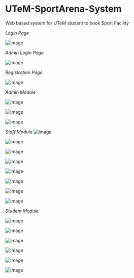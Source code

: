 # UTeM-SportArena-System
Web based system for UTeM student to book Sport Facility

*Login Page*

![image](https://user-images.githubusercontent.com/80865545/184349685-91cb990c-212e-4c43-b0d8-d7aa3707f4b6.png)



*Admin Login Page*

![image](https://user-images.githubusercontent.com/80865545/184347610-9d2803e6-3456-4040-8c69-1da0371fc406.png)


*Registration Page*

![image](https://user-images.githubusercontent.com/80865545/184347681-b73bca20-7a5f-4c5e-8ac8-61205da319ca.png)


*Admin Module*

![image](https://user-images.githubusercontent.com/80865545/184347937-9af08883-a54d-4990-8ec2-b6f733f3869b.png)

![image](https://user-images.githubusercontent.com/80865545/184347966-4662f44c-75e8-45a8-be2b-28cfa7a2452e.png)

![image](https://user-images.githubusercontent.com/80865545/184347981-229602c7-573a-45f8-a8bc-0c84b9f4c172.png)


*Staff Module*
![image](https://user-images.githubusercontent.com/80865545/186131303-e42837b4-ca07-4331-8387-b09c942486c3.png)

![image](https://user-images.githubusercontent.com/80865545/186135667-341cef4c-950f-4796-8b25-670a4bd5e932.png)

![image](https://user-images.githubusercontent.com/80865545/186135825-d3308dca-3605-4bda-a9df-fe5791111a17.png)

![image](https://user-images.githubusercontent.com/80865545/186135334-f24be7d7-43c2-4663-801f-c6177f2dbe8b.png)

![image](https://user-images.githubusercontent.com/80865545/186136146-0848dc99-dd00-40e8-b84d-dbb62d42f706.png)

![image](https://user-images.githubusercontent.com/80865545/186136247-e9c1ce10-ba33-45d4-8ed1-699a8bf374ae.png)

![image](https://user-images.githubusercontent.com/80865545/186136342-e9e5e311-fef8-49be-bf76-ffbbb577e74e.png)

![image](https://user-images.githubusercontent.com/80865545/184348173-b960e830-e58c-4610-b725-2bbd01f5cc76.png)


*Student Module*

![image](https://user-images.githubusercontent.com/80865545/184348277-44de53b2-2cf5-4cf5-968d-a6d970de9f12.png)

![image](https://user-images.githubusercontent.com/80865545/184348212-ef5d5abc-a126-442f-8a6e-10b6f00c76c9.png)

![image](https://user-images.githubusercontent.com/80865545/184348300-c4dec04f-21c2-41cf-a7d4-8d5fed803dc3.png)

![image](https://user-images.githubusercontent.com/80865545/186131738-9d6456ae-66ec-4b66-9456-6b8abd9e86f6.png)

![image](https://user-images.githubusercontent.com/80865545/184348233-bd2174b5-81f7-4747-99d5-869edb68e001.png)

![image](https://user-images.githubusercontent.com/80865545/184348353-736866d5-fff5-4b8e-a523-f42f807b554e.png)



